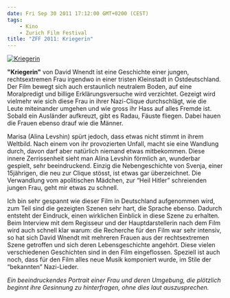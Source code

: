 ```yaml
---
date: Fri Sep 30 2011 17:12:00 GMT+0200 (CEST)
tags:
    - Kino
    - Zurich Film Festival
title: "ZFF 2011: Kriegerin"
---
```



[![Kriegerin](http://media.tumblr.com/tumblr_lscbfabgq11qa2z4q.jpg "Kriegerin")](http://www.zurichfilmfestival.org/de//filme/2059/kriegerin/)

**"Kriegerin"** von David Wnendt ist eine Geschichte einer jungen,
rechtsextremen Frau irgendwo in einer tristen Kleinstadt in
Ostdeutschland. Der Film bewegt sich auch erstaunlich neutralem Boden,
auf eine Moralpredigt und billige Erklärungsversuche wird verzichtet.
Gezeigt wird vielmehr wie sich diese Frau in ihrer Nazi-Clique
durchschlägt, wie die Leute miteinander umgehen und wie gross ihr Hass
auf alles Fremde ist. Sobald ein Ausländer aufkreuzt, gibt es Radau,
Fäuste fliegen. Dabei hauen die Frauen ebenso drauf wie die Männer.

Marisa (Alina Levshin) spürt jedoch, dass etwas nicht stimmt in ihrem
Weltbild. Nach einem von ihr provozierten Unfall, macht sie eine
Wandlung durch, davon darf aber natürlich niemand etwas mitbekommen.
Diese innere Zerrissenheit sieht man Alina Levshin förmlich an,
wunderbar gespielt, sehr beeindruckend. Einzig die Nebengeschichte von
Svenja, einer 15jährigen, die neu zur Clique stösst, ist etwas gar
überzeichnet. Die Verwandlung vom apolitischen Mädchen, zur “Heil
Hitler” schreienden jungen Frau, geht mir etwas zu schnell.

Ich bin sehr gespannt wie dieser Film in Deutschland aufgenommen wird,
zum Teil sind die gezeigten Szenen sehr hart, die Sprache ebenso.
Dadurch entsteht der Eindruck, einen wirklichen Einblick in diese Szene
zu erhalten. Beim Interview mit dem Regisseur und der Hauptdarstellerin
nach dem Film wird auch schnell klar warum: die Recherche für den Film
war sehr intensiv, so hat sich David Wnendt mit mehreren Frauen aus der
rechtsextremen Szene getroffen und sich deren Lebensgeschichte angehört.
Diese vielen verschiedenen Geschichten sind in den Film eingeflossen.
Speziell ist auch noch, dass für den Film alles neue Musik komponiert
wurde, im Stile der “bekannten” Nazi-Lieder.

*Ein beeindruckendes Portrait einer Frau und deren Umgebung, die
plötzlich beginnt ihre Gesinnung zu hinterfragen, ohne dies laut
auszusprechen.*

